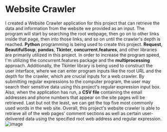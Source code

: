 # Website Crawler

I created a Website Crawler application for this project that can retrieve the data and information from the website we provided as an input. The program will start by searching the root webpage, then go on to other links inside that page, then into those links, and so on until the crawler's depth is reached. **Python** programming is being used to create this project. **Request**, **BeautifulSoup**, **pandas**, **Tkinter**, **concurrent.features**, and other libraries are primarily utilized in this project. In order to increase the program speed, I'm utilizing the concurrent.features package and the **multiprocessing** approach. Additionally, the Tkinter library is being used to construct the user interface, where we can enter program inputs like the root URL and the depth for the crawler, which are crucial inputs for a web crawler. By submitting regular expressions to the computer program, the user may search their sensitive data using this project's regular expression input box. Also, when the application has run, a **CSV file** containing the email addresses and phone numbers that appear on the site pages will be retrieved. Last but not the least, we can get the top five most commonly used words in the web site. Overall, this project's website crawler is able to retrieve all of the web pages' comment sections as well as certain user-delivered data using the specified root web address and regular expression.
![image](https://github.com/user-attachments/assets/68a8c78a-c2c5-4d53-afb1-35e1fcfcbeeb)

